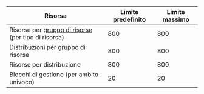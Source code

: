 Risorsa|Limite predefinito|Limite massimo
---|---|---
Risorse per [gruppo di risorse](resource-group-overview.md) (per tipo di risorsa)|800|800
Distribuzioni per gruppo di risorse|800|800
Risorse per distribuzione|800|800
Blocchi di gestione (per ambito univoco)|20|20

<!---HONumber=August15_HO7-->